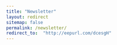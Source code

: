 ```yaml
---
title: "Newsletter"
layout: redirect
sitemap: false
permalink: /newsletter/
redirect_to:  "http://eepurl.com/dcesgH"
---
```

